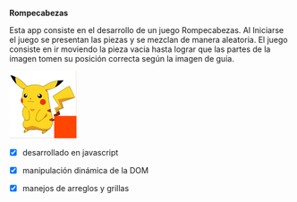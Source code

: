 
**Rompecabezas**  

Esta app consiste en el desarrollo de un juego Rompecabezas. 
Al Iniciarse el juego se presentan las piezas y se mezclan de manera aleatoria.
El juego consiste en ir moviendo la pieza vacia hasta lograr que las partes de la imagen tomen su posición correcta según la imagen de guia.

![picachu-s](/assets/picachu-s.png) 

- [x] desarrollado en javascript
- [x] manipulación dinámica de la DOM
- [x] manejos de arreglos y grillas


